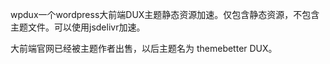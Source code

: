 wpdux一个wordpress大前端DUX主题静态资源加速。仅包含静态资源，不包含主题文件。可以使用jsdelivr加速。

大前端官网已经被主题作者出售，以后主题名为 themebetter DUX。
